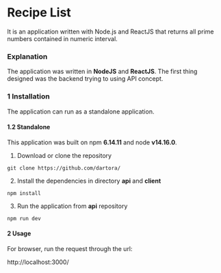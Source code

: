# Recipe List

It is an application written with Node.js and ReactJS that returns all prime numbers contained in numeric interval.

### Explanation

The application was written in **NodeJS** and **ReactJS**. The first thing designed was the backend trying to using API concept.

### 1 Installation

The application can run as a standalone application.

#### 1.2 Standalone

This application was built on npm **6.14.11** and node **v14.16.0**.

1. Download or clone the repository

```
git clone https://github.com/dartora/
```

2. Install the dependencies in directory **api** and **client**

```
npm install
```

3. Run the application from **api** repository

```
npm run dev
```

#### 2 Usage

For browser, run the request through the url:

http://localhost:3000/

```

```

